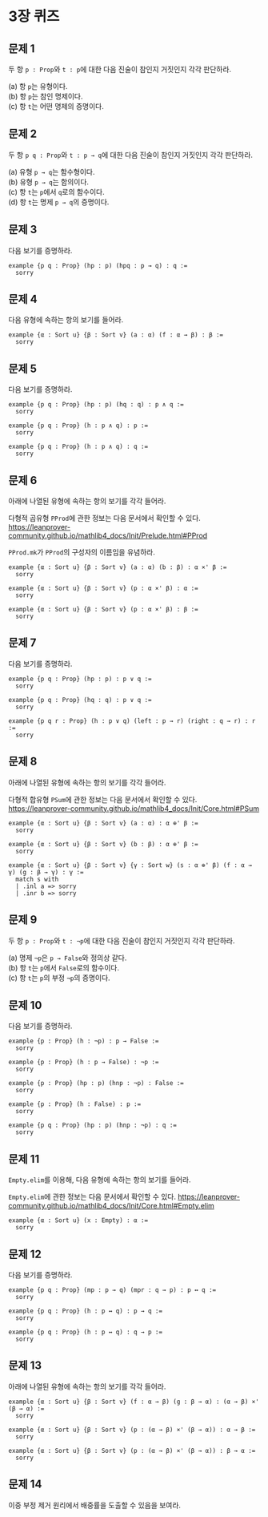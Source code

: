 # 3장 퀴즈

## 문제 1

두 항 `p : Prop`와 `t : p`에 대한 다음 진술이 참인지 거짓인지 각각 판단하라.

\(a\) 항 `p`는 유형이다. \
\(b\) 항 `p`는 참인 명제이다. \
\(c\) 항 `t`는 어떤 명제의 증명이다.

## 문제 2

두 항 `p q : Prop`와 `t : p → q`에 대한 다음 진술이 참인지 거짓인지 각각 판단하라.

\(a\) 유형 `p → q`는 함수형이다. \
\(b\) 유형 `p → q`는 함의이다. \
\(c\) 항 `t`는 `p`에서 `q`로의 함수이다. \
\(d\) 항 `t`는 명제 `p → q`의 증명이다.

## 문제 3

다음 보기를 증명하라.

```lean
example {p q : Prop} (hp : p) (hpq : p → q) : q :=
  sorry
```

## 문제 4

다음 유형에 속하는 항의 보기를 들어라.

```lean
example {α : Sort u} {β : Sort v} (a : α) (f : α → β) : β :=
  sorry
```

## 문제 5

다음 보기를 증명하라.

```lean
example {p q : Prop} (hp : p) (hq : q) : p ∧ q :=
  sorry

example {p q : Prop} (h : p ∧ q) : p :=
  sorry

example {p q : Prop} (h : p ∧ q) : q :=
  sorry
```

## 문제 6

아래에 나열된 유형에 속하는 항의 보기를 각각 들어라.

다형적 곱유형 `PProd`에 관한 정보는 다음 문서에서 확인할 수 있다. <https://leanprover-community.github.io/mathlib4_docs/Init/Prelude.html#PProd>

`PProd.mk`가 `PProd`의 구성자의 이름임을 유념하라.

```lean
example {α : Sort u} {β : Sort v} (a : α) (b : β) : α ×' β :=
  sorry

example {α : Sort u} {β : Sort v} (p : α ×' β) : α :=
  sorry

example {α : Sort u} {β : Sort v} (p : α ×' β) : β :=
  sorry
```

## 문제 7

다음 보기를 증명하라.

```lean
example {p q : Prop} (hp : p) : p ∨ q :=
  sorry

example {p q : Prop} (hq : q) : p ∨ q :=
  sorry

example {p q r : Prop} (h : p ∨ q) (left : p → r) (right : q → r) : r :=
  sorry
```

## 문제 8

아래에 나열된 유형에 속하는 항의 보기를 각각 들어라.

다형적 합유형 `PSum`에 관한 정보는 다음 문서에서 확인할 수 있다. <https://leanprover-community.github.io/mathlib4_docs/Init/Core.html#PSum>

```lean
example {α : Sort u} {β : Sort v} (a : α) : α ⊕' β :=
  sorry

example {α : Sort u} {β : Sort v} (b : β) : α ⊕' β :=
  sorry

example {α : Sort u} {β : Sort v} {γ : Sort w} (s : α ⊕' β) (f : α → γ) (g : β → γ) : γ :=
  match s with
  | .inl a => sorry
  | .inr b => sorry
```

## 문제 9

두 항 `p : Prop`와 `t : ¬p`에 대한 다음 진술이 참인지 거짓인지 각각 판단하라.

\(a\) 명제 `¬p`은 `p → False`와 정의상 같다. \
\(b\) 항 `t`는 `p`에서 `False`로의 함수이다. \
\(c\) 항 `t`는 `p`의 부정 `¬p`의 증명이다.

## 문제 10

다음 보기를 증명하라.

```lean
example {p : Prop} (h : ¬p) : p → False :=
  sorry

example {p : Prop} (h : p → False) : ¬p :=
  sorry

example {p : Prop} (hp : p) (hnp : ¬p) : False :=
  sorry

example {p : Prop} (h : False) : p :=
  sorry

example {p q : Prop} (hp : p) (hnp : ¬p) : q :=
  sorry
```

## 문제 11

`Empty.elim`를 이용해, 다음 유형에 속하는 항의 보기를 들어라.

`Empty.elim`에 관한 정보는 다음 문서에서 확인할 수 있다. <https://leanprover-community.github.io/mathlib4_docs/Init/Core.html#Empty.elim>

```lean
example {α : Sort u} (x : Empty) : α :=
  sorry
```

## 문제 12

다음 보기를 증명하라.

```lean
example {p q : Prop} (mp : p → q) (mpr : q → p) : p ↔ q :=
  sorry

example {p q : Prop} (h : p ↔ q) : p → q :=
  sorry

example {p q : Prop} (h : p ↔ q) : q → p :=
  sorry
```

## 문제 13

아래에 나열된 유형에 속하는 항의 보기를 각각 들어라.

```lean
example {α : Sort u} {β : Sort v} (f : α → β) (g : β → α) : (α → β) ×' (β → α) :=
  sorry

example {α : Sort u} {β : Sort v} (p : (α → β) ×' (β → α)) : α → β :=
  sorry

example {α : Sort u} {β : Sort v} (p : (α → β) ×' (β → α)) : β → α :=
  sorry
```

## 문제 14

이중 부정 제거 원리에서 배중률을 도출할 수 있음을 보여라.
